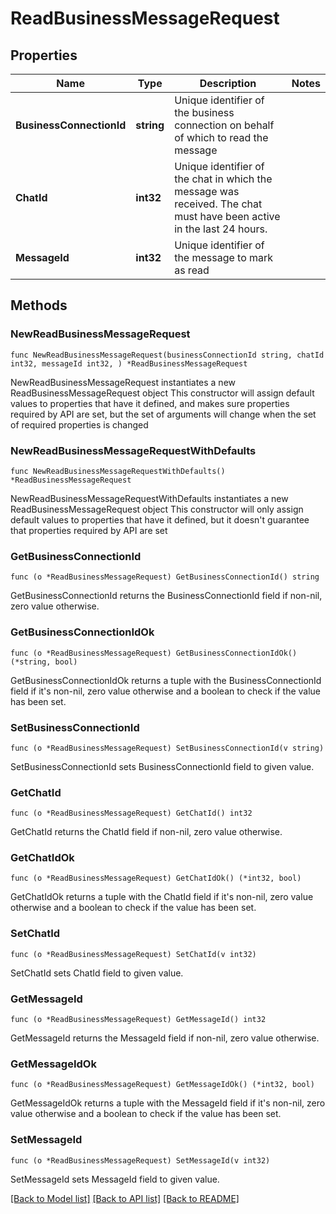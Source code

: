 # ReadBusinessMessageRequest

## Properties

Name | Type | Description | Notes
------------ | ------------- | ------------- | -------------
**BusinessConnectionId** | **string** | Unique identifier of the business connection on behalf of which to read the message | 
**ChatId** | **int32** | Unique identifier of the chat in which the message was received. The chat must have been active in the last 24 hours. | 
**MessageId** | **int32** | Unique identifier of the message to mark as read | 

## Methods

### NewReadBusinessMessageRequest

`func NewReadBusinessMessageRequest(businessConnectionId string, chatId int32, messageId int32, ) *ReadBusinessMessageRequest`

NewReadBusinessMessageRequest instantiates a new ReadBusinessMessageRequest object
This constructor will assign default values to properties that have it defined,
and makes sure properties required by API are set, but the set of arguments
will change when the set of required properties is changed

### NewReadBusinessMessageRequestWithDefaults

`func NewReadBusinessMessageRequestWithDefaults() *ReadBusinessMessageRequest`

NewReadBusinessMessageRequestWithDefaults instantiates a new ReadBusinessMessageRequest object
This constructor will only assign default values to properties that have it defined,
but it doesn't guarantee that properties required by API are set

### GetBusinessConnectionId

`func (o *ReadBusinessMessageRequest) GetBusinessConnectionId() string`

GetBusinessConnectionId returns the BusinessConnectionId field if non-nil, zero value otherwise.

### GetBusinessConnectionIdOk

`func (o *ReadBusinessMessageRequest) GetBusinessConnectionIdOk() (*string, bool)`

GetBusinessConnectionIdOk returns a tuple with the BusinessConnectionId field if it's non-nil, zero value otherwise
and a boolean to check if the value has been set.

### SetBusinessConnectionId

`func (o *ReadBusinessMessageRequest) SetBusinessConnectionId(v string)`

SetBusinessConnectionId sets BusinessConnectionId field to given value.


### GetChatId

`func (o *ReadBusinessMessageRequest) GetChatId() int32`

GetChatId returns the ChatId field if non-nil, zero value otherwise.

### GetChatIdOk

`func (o *ReadBusinessMessageRequest) GetChatIdOk() (*int32, bool)`

GetChatIdOk returns a tuple with the ChatId field if it's non-nil, zero value otherwise
and a boolean to check if the value has been set.

### SetChatId

`func (o *ReadBusinessMessageRequest) SetChatId(v int32)`

SetChatId sets ChatId field to given value.


### GetMessageId

`func (o *ReadBusinessMessageRequest) GetMessageId() int32`

GetMessageId returns the MessageId field if non-nil, zero value otherwise.

### GetMessageIdOk

`func (o *ReadBusinessMessageRequest) GetMessageIdOk() (*int32, bool)`

GetMessageIdOk returns a tuple with the MessageId field if it's non-nil, zero value otherwise
and a boolean to check if the value has been set.

### SetMessageId

`func (o *ReadBusinessMessageRequest) SetMessageId(v int32)`

SetMessageId sets MessageId field to given value.



[[Back to Model list]](../README.md#documentation-for-models) [[Back to API list]](../README.md#documentation-for-api-endpoints) [[Back to README]](../README.md)


